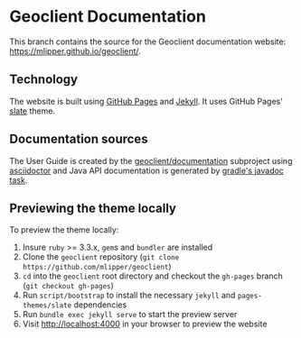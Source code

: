 # Geoclient Documentation

This branch contains the source for the Geoclient documentation website: <https://mlipper.github.io/geoclient/>.

## Technology

The website is built using [GitHub Pages](https://docs.github.com/en/pages) and [Jekyll](https://docs.github.com/en/pages/setting-up-a-github-pages-site-with-jekyll/adding-a-theme-to-your-github-pages-site-using-jekyll). It uses GitHub Pages' [slate](https://github.com/pages-themes/slate) theme.

## Documentation sources

The User Guide is created by the [geoclient/documentation](https://github.com/mlipper/geoclient/tree/next/documentation) subproject using [asciidoctor](https://docs.asciidoctor.org/) and Java API documentation is generated by [gradle's javadoc task](https://docs.gradle.org/current/userguide/building_java_projects.html#sec:generating_javadocs).

## Previewing the theme locally

To preview the theme locally:

1. Insure `ruby` >= 3.3.x, `gem`s and `bundler` are installed
1. Clone the `geoclient` repository (`git clone https://github.com/mlipper/geoclient`)
1. `cd` into the `geoclient` root directory and checkout the `gh-pages` branch (`git checkout gh-pages`)
1. Run `script/bootstrap` to install the necessary `jekyll` and `pages-themes/slate` dependencies
1. Run `bundle exec jekyll serve` to start the preview server
1. Visit <http://localhost:4000> in your browser to preview the website
